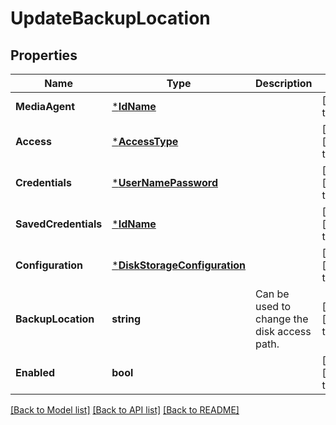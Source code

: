# UpdateBackupLocation

## Properties
Name | Type | Description | Notes
------------ | ------------- | ------------- | -------------
**MediaAgent** | [***IdName**](IdName.md) |  | [default to null]
**Access** | [***AccessType**](AccessType.md) |  | [optional] [default to null]
**Credentials** | [***UserNamePassword**](UserNamePassword.md) |  | [optional] [default to null]
**SavedCredentials** | [***IdName**](IdName.md) |  | [optional] [default to null]
**Configuration** | [***DiskStorageConfiguration**](DiskStorageConfiguration.md) |  | [optional] [default to null]
**BackupLocation** | **string** | Can be used to change the disk access path. | [optional] [default to null]
**Enabled** | **bool** |  | [optional] [default to null]

[[Back to Model list]](../README.md#documentation-for-models) [[Back to API list]](../README.md#documentation-for-api-endpoints) [[Back to README]](../README.md)

